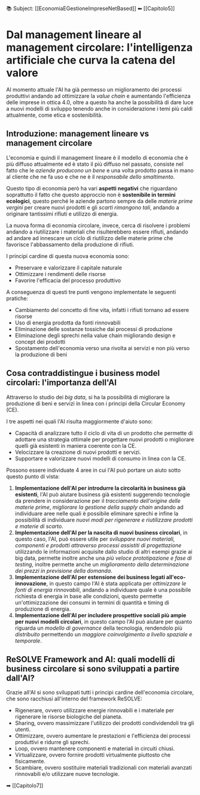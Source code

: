 📚 Subject: [[EconomiaEGestioneImpreseNetBased]]
⬅ [[Capitolo5]]

# Dal management lineare al management circolare: l'intelligenza artificiale che curva la catena del valore

Al momento attuale l'AI ha già permesso un miglioramento dei processi produttivi andando ad ottimizzare la *value chain* e aumentando l'efficienza delle imprese in ottica 4.0, oltre a questo ha anche la possibilità di dare luce a nuovi modelli di sviluppo tenendo anche in considerazione i temi più caldi attualmente, come etica e sostenibilità.

## Introduzione: management lineare vs management circolare

L'economia e quindi il management lineare è il modello di economia che è più diffuso attualmente ed è stato il più diffuso nel passato, consiste nel fatto che le *aziende producono un bene* e una volta prodotto passa in mano al cliente che ne fa uso e che ne è il *responsabile dello smaltimento*.

Questo tipo di economia però ha vari **aspetti negativi** che riguardano soprattutto il fatto che questo approccio non è **sostenibile in termini ecologici**, questo perché le aziende partono sempre da delle *materie prime vergini* per creare nuovi prodotti e gli *scarti rimangono tali*, andando a originare tantissimi rifiuti e utilizzo di energia.

La nuova forma di economia circolare, invece, cerca di risolvere i problemi andando a riutilizzare i materiali che risulterebbero essere rifiuti, andando ad andare ad innescare un ciclo di riutilizzo delle materie prime che favorisce l'abbassamento della produzione di rifiuti.

I principi cardine di questa nuova economia sono:
- Preservare e valorizzare il capitale naturale
- Ottimizzare i rendimenti delle risorse
- Favorire l'efficacia del processo produttivo

A conseguenza di questi tre punti vengono implementate le seguenti pratiche:
- Cambiamento del concetto di fine vita, infatti i rifiuti tornano ad essere risorse
- Uso di energia prodotta da fonti rinnovabili
- Eliminazione delle sostanze tossiche dai processi di produzione
- Eliminazione degli sprechi nella value chain migliorando design e concept dei prodotti
- Spostamento dell'economia verso una rivolta ai servizi e non più verso la produzione di beni

## Cosa contraddistingue i business model circolari: l'importanza dell'AI

Attraverso lo studio dei *big data*, si ha la possibilità di migliorare la produzione di beni e servizi in linea con i principi della Circular Economy (CE).

I tre aspetti nei quali l'AI risulta maggiormente d'aiuto sono:
- Capacità di analizzare tutto il ciclo di vita di un prodotto che permette di adottare una strategia ottimale per progettare nuovi prodotti o migliorare quelli già esistenti in maniera coerente con la CE.
- Velocizzare la creazione di nuovi prodotti e servizi.
- Supportare e valorizzare nuovi modelli di consumo in linea con la CE.

Possono essere individuate 4 aree in cui l'AI può portare un aiuto sotto questo punto di vista:
1. **Implementazione dell'AI per introdurre la circolarità in business già esistenti**, l'AI può aiutare business già esistenti suggerendo tecnologie da prendere in considerazione per il *tracciamento dell'origine delle materie prime*, *migliorare la gestione della supply chain* andando ad individuare aree nelle quali è possibile eliminare sprechi e infine la possibilità di individuare *nuovi modi per rigenerare e riutilizzare prodotti e materie di scarto*.
2. **Implementazione dell'AI per la nascita di nuovi business circolari**, in questo caso, l'AI, può essere utile per *sviluppare nuovi materiali, componenti e prodotti attraverso processi assistiti di progettazione* utilizzando le informazioni acquisite dallo studio di altri esempi grazie ai big data, permette inoltre anche una *più veloce prototipazione e fase di testing*, inoltre permette anche un *miglioramento della determinazione dei prezzi in previsione della domanda*.
3. **Implementazione dell'AI per estensione dei business legati all'eco-innovazione**, in questo campo l'AI è stata applicata per *ottimizzare le fonti di energia rinnovabili*, andando a individuare quale è una possibile richiesta di energia in base alle condizioni, questo permette un'ottimizzazione dei consumi in termini di quantità e timing di produzione di energia.
4. **Implementazione dell'AI per includere prospettive sociali più ampie per nuovi modelli circolari**, in questo campo l'AI può aiutare per quanto riguarda un *modello di governance* della tecnologia, rendendolo più *distribuito* permettendo un *maggiore coinvolgimento a livello spaziale e temporale*. 

## ReSOLVE Framework and AI: quali modelli di business circolare si sono sviluppati a partire dall'AI?

Grazie all'AI si sono sviluppati tutti i principi cardine dell'economia circolare, che sono racchiusi all'interno del framework ReSOLVE:
- Rigenerare, ovvero utilizzare energie rinnovabili e i materiale per rigenerare le risorse biologiche del pianeta.
- Sharing, ovvero massimizzare l'utilizzo dei prodotti condividendoli tra gli utenti.
- Ottimizzare, ovvero aumentare le prestazioni e l'efficienza dei processi produttivi e ridurre gli sprechi.
- Loop, ovvero mantenere componenti e materiali in circuiti chiusi.
- Virtualizzare, ovvero fornire prodotti virtualmente piuttosto che fisicamente.
- Scambiare, ovvero sostituire materiali tradizionali con materiali avanzati rinnovabili e/o utilizzare nuove tecnologie.

➡ [[Capitolo7]]